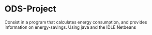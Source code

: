 # ODS-Project
Consist in a program that calculates energy consumption, and provides information on energy-savings. Using java and the IDLE Netbeans


